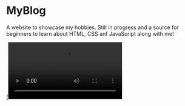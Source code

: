# MyBlog

A website to showcase my hobbies. Still in progress and a source for beginners to learn about HTML, CSS anf JavaScript along with me!


[![Watch the video](../img/MyBlog.mp4)
